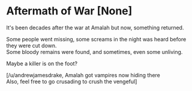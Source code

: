 # Aftermath of War [None]

It's been decades after the war at Amalah but now, something returned.

Some people went missing, some screams in the night was heard before they were cut down.  
Some bloody remains were found, and sometimes, even some unliving.

Maybe a killer is on the foot?

[/u/andrewjamesdrake, Amalah got vampires now hiding there  
Also, feel free to go crusading to crush the vengeful]
